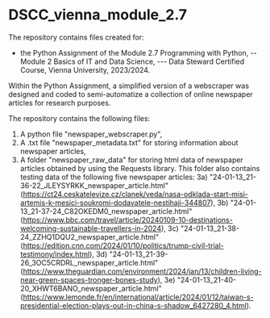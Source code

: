 # DSCC_vienna_module_2.7

The repository contains files created for:
- the Python Assignment of the Module 2.7 Programming with Python, 
-- Module 2 Basics of IT and Data Science, 
--- Data Steward Certified Course, Vienna University, 2023/2024.

Within the Python Assignment, a simplified version of a webscraper was designed and coded to semi-automatize a collection of online newspaper articles for research purposes.

The repository contains the following files:
1) A python file "newspaper_webscraper.py",
2) A .txt file "newspaper_metadata.txt" for storing information about newspaper articles,
3) A folder "newspaper_raw_data" for storing html data of newspaper articles obtained by using the Requests library. This folder also contains testing data of the following five newspaper articles:
3a) "24-01-13_21-36-22_JLEYSYRKK_newspaper_article.html" (https://ct24.ceskatelevize.cz/clanek/veda/nasa-odklada-start-misi-artemis-k-mesici-soukromi-dodavatele-nestihaji-344807),
3b) "24-01-13_21-37-24_C82OKEDM0_newspaper_article.html" (https://www.bbc.com/travel/article/20240109-10-destinations-welcoming-sustainable-travellers-in-2024),
3c) "24-01-13_21-38-24_ZZHQ1DQU2_newspaper_article.html" (https://edition.cnn.com/2024/01/10/politics/trump-civil-trial-testimony/index.html),
3d) "24-01-13_21-39-26_3OC5CRDRL_newspaper_article.html" (https://www.theguardian.com/environment/2024/jan/13/children-living-near-green-spaces-tronger-bones-study),
3e) "24-01-13_21-40-20_XHWT6BANO_newspaper_article.html" (https://www.lemonde.fr/en/international/article/2024/01/12/taiwan-s-presidential-election-plays-out-in-china-s-shadow_6427280_4.html).
